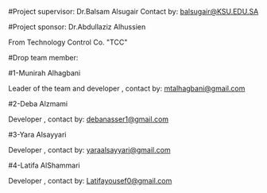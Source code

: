 #Project supervisor: Dr.Balsam Alsugair 
Contact by: balsugair@KSU.EDU.SA

#Project sponsor: Dr.Abdullaziz Alhussien 

From Technology Control Co. "TCC"

#Drop team member: 

#1-Munirah Alhagbani

Leader of the team and developer , contact by: mtalhagbani@gmail.com

#2-Deba Alzmami

Developer , contact by: debanasser1@gmail.com

#3-Yara Alsayyari 	

Developer , contact by: yaraalsayyari@gmail.com

#4-Latifa AlShammari 

Developer , contact by: Latifayousef0@gmail.com




